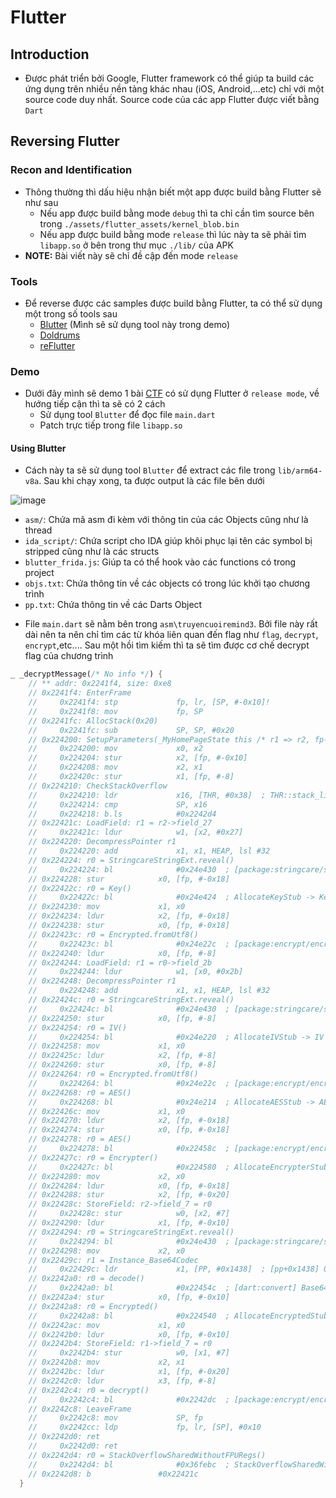 # Flutter
## Introduction
- Được phát triển bởi Google, Flutter framework có thể giúp ta build các ứng dụng trên nhiều nền tảng khác nhau (iOS, Android,...etc) chỉ với một source code duy nhất. Source code của các app Flutter được viết bằng `Dart`
## Reversing Flutter
### Recon and Identification
- Thông thường thì dấu hiệu nhận biết một app được build bằng Flutter sẽ như sau
  + Nếu app được build bằng mode `debug` thì ta chỉ cần tìm source bên trong `./assets/flutter_assets/kernel_blob.bin`
  + Nếu app được build bằng mode `release` thì lúc này ta sẽ phải tìm `libapp.so` ở bên trong thư mục `./lib/` của APK
- **NOTE:** Bài viết này sẽ chỉ đề cập đến mode `release`
### Tools
- Để reverse được các samples được build bằng Flutter, ta có thể sử dụng một trong số tools sau
  + [Blutter](https://github.com/worawit/blutter) (Mình sẽ sử dụng tool này trong demo)
  + [Doldrums](https://github.com/rscloura/Doldrums)
  + [reFlutter](https://github.com/Impact-I/reFlutter)
### Demo
- Dưới đây mình sẽ demo 1 bài [CTF](https://github.com/neziRzz/KCSC_Training/tree/main/Seminar/Demo) có sử dụng Flutter ở `release mode`, về hướng tiếp cận thì ta sẽ có 2 cách
  + Sử dụng tool `Blutter` để đọc file `main.dart`
  + Patch trực tiếp trong file `libapp.so`
#### Using Blutter
- Cách này ta sẽ sử dụng tool `Blutter` để extract các file trong `lib/arm64-v8a`. Sau khi chạy xong, ta được output là các file bên dưới

![image](https://github.com/user-attachments/assets/3e19bd67-3884-4583-88ac-40a0681240d6)

+ `asm/`: Chứa mã asm đi kèm với thông tin của các Objects cũng như là thread
+ `ida_script/`: Chứa script cho IDA giúp khôi phục lại tên các symbol bị stripped cũng như là các structs
+ `blutter_frida.js`: Giúp ta có thể hook vào các functions có trong project
+ `objs.txt`: Chứa thông tin về các objects có trong lúc khởi tạo chương trình
+ `pp.txt`: Chứa thông tin về các Darts Object

- File `main.dart` sẽ nằm bên trong `asm\truyencuoiremind3`. Bởi file này rất dài nên ta nên chỉ tìm các từ khóa liên quan đến flag như `flag`, `decrypt`, `encrypt`,etc.... Sau một hồi tìm kiếm thì ta sẽ tìm được cơ chế decrypt flag của chương trình 
```dart
_ _decryptMessage(/* No info */) {
    // ** addr: 0x2241f4, size: 0xe8
    // 0x2241f4: EnterFrame
    //     0x2241f4: stp             fp, lr, [SP, #-0x10]!
    //     0x2241f8: mov             fp, SP
    // 0x2241fc: AllocStack(0x20)
    //     0x2241fc: sub             SP, SP, #0x20
    // 0x224200: SetupParameters(_MyHomePageState this /* r1 => r2, fp-0x8 */, dynamic _ /* r2 => r0, fp-0x10 */)
    //     0x224200: mov             x0, x2
    //     0x224204: stur            x2, [fp, #-0x10]
    //     0x224208: mov             x2, x1
    //     0x22420c: stur            x1, [fp, #-8]
    // 0x224210: CheckStackOverflow
    //     0x224210: ldr             x16, [THR, #0x38]  ; THR::stack_limit
    //     0x224214: cmp             SP, x16
    //     0x224218: b.ls            #0x2242d4
    // 0x22421c: LoadField: r1 = r2->field_27
    //     0x22421c: ldur            w1, [x2, #0x27]
    // 0x224220: DecompressPointer r1
    //     0x224220: add             x1, x1, HEAP, lsl #32
    // 0x224224: r0 = StringcareStringExt.reveal()
    //     0x224224: bl              #0x24e430  ; [package:stringcare/src/extension/stringcare_ext.dart] ::StringcareStringExt.reveal
    // 0x224228: stur            x0, [fp, #-0x18]
    // 0x22422c: r0 = Key()
    //     0x22422c: bl              #0x24e424  ; AllocateKeyStub -> Key (size=0xc)
    // 0x224230: mov             x1, x0
    // 0x224234: ldur            x2, [fp, #-0x18]
    // 0x224238: stur            x0, [fp, #-0x18]
    // 0x22423c: r0 = Encrypted.fromUtf8()
    //     0x22423c: bl              #0x24e22c  ; [package:encrypt/encrypt.dart] Encrypted::Encrypted.fromUtf8
    // 0x224240: ldur            x0, [fp, #-8]
    // 0x224244: LoadField: r1 = r0->field_2b
    //     0x224244: ldur            w1, [x0, #0x2b]
    // 0x224248: DecompressPointer r1
    //     0x224248: add             x1, x1, HEAP, lsl #32
    // 0x22424c: r0 = StringcareStringExt.reveal()
    //     0x22424c: bl              #0x24e430  ; [package:stringcare/src/extension/stringcare_ext.dart] ::StringcareStringExt.reveal
    // 0x224250: stur            x0, [fp, #-8]
    // 0x224254: r0 = IV()
    //     0x224254: bl              #0x24e220  ; AllocateIVStub -> IV (size=0xc)
    // 0x224258: mov             x1, x0
    // 0x22425c: ldur            x2, [fp, #-8]
    // 0x224260: stur            x0, [fp, #-8]
    // 0x224264: r0 = Encrypted.fromUtf8()
    //     0x224264: bl              #0x24e22c  ; [package:encrypt/encrypt.dart] Encrypted::Encrypted.fromUtf8
    // 0x224268: r0 = AES()
    //     0x224268: bl              #0x24e214  ; AllocateAESStub -> AES (size=0x1c)
    // 0x22426c: mov             x1, x0
    // 0x224270: ldur            x2, [fp, #-0x18]
    // 0x224274: stur            x0, [fp, #-0x18]
    // 0x224278: r0 = AES()
    //     0x224278: bl              #0x22458c  ; [package:encrypt/encrypt.dart] AES::AES
    // 0x22427c: r0 = Encrypter()
    //     0x22427c: bl              #0x224580  ; AllocateEncrypterStub -> Encrypter (size=0xc)
    // 0x224280: mov             x2, x0
    // 0x224284: ldur            x0, [fp, #-0x18]
    // 0x224288: stur            x2, [fp, #-0x20]
    // 0x22428c: StoreField: r2->field_7 = r0
    //     0x22428c: stur            w0, [x2, #7]
    // 0x224290: ldur            x1, [fp, #-0x10]
    // 0x224294: r0 = StringcareStringExt.reveal()
    //     0x224294: bl              #0x24e430  ; [package:stringcare/src/extension/stringcare_ext.dart] ::StringcareStringExt.reveal
    // 0x224298: mov             x2, x0
    // 0x22429c: r1 = Instance_Base64Codec
    //     0x22429c: ldr             x1, [PP, #0x1438]  ; [pp+0x1438] Obj!Base64Codec@42dd11
    // 0x2242a0: r0 = decode()
    //     0x2242a0: bl              #0x22454c  ; [dart:convert] Base64Codec::decode
    // 0x2242a4: stur            x0, [fp, #-0x10]
    // 0x2242a8: r0 = Encrypted()
    //     0x2242a8: bl              #0x224540  ; AllocateEncryptedStub -> Encrypted (size=0xc)
    // 0x2242ac: mov             x1, x0
    // 0x2242b0: ldur            x0, [fp, #-0x10]
    // 0x2242b4: StoreField: r1->field_7 = r0
    //     0x2242b4: stur            w0, [x1, #7]
    // 0x2242b8: mov             x2, x1
    // 0x2242bc: ldur            x1, [fp, #-0x20]
    // 0x2242c0: ldur            x3, [fp, #-8]
    // 0x2242c4: r0 = decrypt()
    //     0x2242c4: bl              #0x2242dc  ; [package:encrypt/encrypt.dart] Encrypter::decrypt
    // 0x2242c8: LeaveFrame
    //     0x2242c8: mov             SP, fp
    //     0x2242cc: ldp             fp, lr, [SP], #0x10
    // 0x2242d0: ret
    //     0x2242d0: ret             
    // 0x2242d4: r0 = StackOverflowSharedWithoutFPURegs()
    //     0x2242d4: bl              #0x36febc  ; StackOverflowSharedWithoutFPURegsStub
    // 0x2242d8: b               #0x22421c
  }
```
